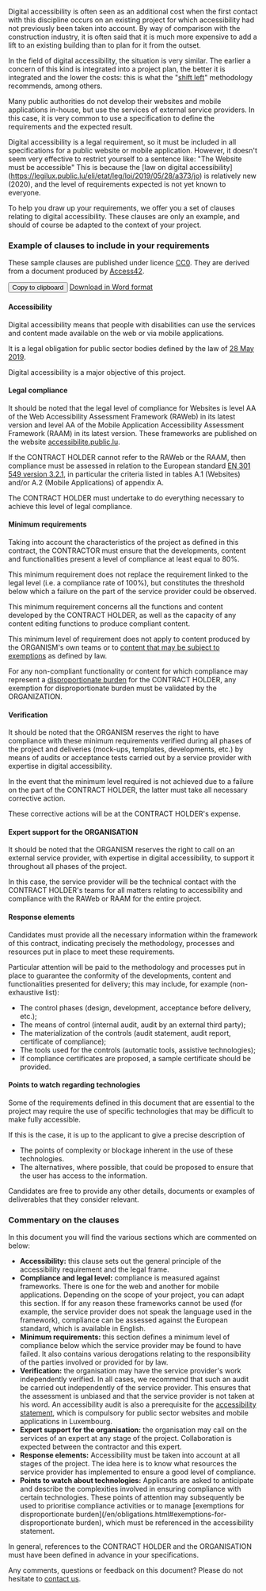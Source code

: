 <script src="../../../js/cdc.js"></script>

Digital accessibility is often seen as an additional cost when the first contact with this discipline occurs on an existing project for which accessibility had not previously been taken into account. By way of comparison with the construction industry, it is often said that it is much more expensive to add a lift to an existing building than to plan for it from the outset.

In the field of digital accessibility, the situation is very similar. The earlier a concern of this kind is integrated into a project plan, the better it is integrated and the lower the costs: this is what the "[shift left](https://feather.ca/shift-left/)" methodology recommends, among others.

Many public authorities do not develop their websites and mobile applications in-house, but use the services of external service providers. In this case, it is very common to use a specification to define the requirements and the expected result.

Digital accessibility is a legal requirement, so it must be included in all specifications for a public website or mobile application. However, it doesn't seem very effective to restrict yourself to a sentence like: "The Website must be accessible" This is because the [law on digital accessibility] (https://legilux.public.lu/eli/etat/leg/loi/2019/05/28/a373/jo) is relatively new (2020), and the level of requirements expected is not yet known to everyone.

To help you draw up your requirements, we offer you a set of clauses relating to digital accessibility. These clauses are only an example, and should of course be adapted to the context of your project.

### Example of clauses to include in your requirements


These sample clauses are published under licence [CC0](https://creativecommons.org/share-your-work/public-domain/cc0/). They are derived from a document produced by [Access42](https://access42.net/).

<button class="clipboard">Copy to clipboard</button>
[Download in Word format](../files/exemple-cahier-des-charges-accessibilite-10032023.docx)
<div class="cdc-template">

#### Accessibility

Digital accessibility means that people with disabilities can use the services and content made available on the web or via mobile applications.

It is a legal obligation for public sector bodies defined by the law of [28 May 2019](https://legilux.public.lu/eli/etat/leg/loi/2019/05/28/a373/jo).

Digital accessibility is a major objective of this project.

#### Legal compliance

It should be noted that the legal level of compliance for Websites is level AA of the Web Accessibility Assessment Framework (RAWeb) in its latest version and level AA of the Mobile Application Accessibility Assessment Framework (RAAM) in its latest version. These frameworks are published on the website [accessibilite.public.lu](https://accessibilite.public.lu).

If the CONTRACT HOLDER cannot refer to the RAWeb or the RAAM, then compliance must be assessed in relation to the European standard [EN 301 549 version 3.2.1](https://www.etsi.org/deliver/etsi_en/301500_301599/301549/03.02.01_60/en_301549v030201p.pdf), in particular the criteria listed in tables A.1 (Websites) and/or A.2 (Mobile Applications) of appendix A.

The CONTRACT HOLDER must undertake to do everything necessary to achieve this level of legal compliance.

#### Minimum requirements

Taking into account the characteristics of the project as defined in this contract, the CONTRACTOR must ensure that the developments, content and functionalities present a level of compliance at least equal to 80%.

This minimum requirement does not replace the requirement linked to the legal level (i.e. a compliance rate of 100%), but constitutes the threshold below which a failure on the part of the service provider could be observed.

This minimum requirement concerns all the functions and content developed by the CONTRACT HOLDER, as well as the capacity of any content editing functions to produce compliant content.

This minimum level of requirement does not apply to content produced by the ORGANISM's own teams or to [content that may be subject to exemptions](https://accessibilite.public.lu/fr/obligations.html#contenus-exemptés) as defined by law.

For any non-compliant functionality or content for which compliance may represent a [disproportionate burden](https://accessibilite.public.lu/fr/obligations.html#derogation-for-disproportionate-burden) for the CONTRACT HOLDER, any exemption for disproportionate burden must be validated by the ORGANIZATION.

#### Verification

It should be noted that the ORGANISM reserves the right to have compliance with these minimum requirements verified during all phases of the project and deliveries (mock-ups, templates, developments, etc.) by means of audits or acceptance tests carried out by a service provider with expertise in digital accessibility.

In the event that the minimum level required is not achieved due to a failure on the part of the CONTRACT HOLDER, the latter must take all necessary corrective action.

These corrective actions will be at the CONTRACT HOLDER's expense.

#### Expert support for the ORGANISATION

It should be noted that the ORGANISM reserves the right to call on an external service provider, with expertise in digital accessibility, to support it throughout all phases of the project.

In this case, the service provider will be the technical contact with the CONTRACT HOLDER's teams for all matters relating to accessibility and compliance with the RAWeb or RAAM for the entire project.

#### Response elements

Candidates must provide all the necessary information within the framework of this contract, indicating precisely the methodology, processes and resources put in place to meet these requirements.

Particular attention will be paid to the methodology and processes put in place to guarantee the conformity of the developments, content and functionalities presented for delivery; this may include, for example (non-exhaustive list):

- The control phases (design, development, acceptance before delivery, etc.);
- The means of control (internal audit, audit by an external third party);
- The materialization of the controls (audit statement, audit report, certificate of compliance);
- The tools used for the controls (automatic tools, assistive technologies);
- If compliance certificates are proposed, a sample certificate should be provided.

#### Points to watch regarding technologies

Some of the requirements defined in this document that are essential to the project may require the use of specific technologies that may be difficult to make fully accessible.

If this is the case, it is up to the applicant to give a precise description of

- The points of complexity or blockage inherent in the use of these technologies.
- The alternatives, where possible, that could be proposed to ensure that the user has access to the information.

Candidates are free to provide any other details, documents or examples of deliverables that they consider relevant.

</div>

### Commentary on the clauses

In this document you will find the various sections which are commented on below:

- **Accessibility:** this clause sets out the general principle of the accessibility requirement and the legal frame.
- **Compliance and legal level:** compliance is measured against frameworks. There is one for the web and another for mobile applications. Depending on the scope of your project, you can adapt this section. If for any reason these frameworks cannot be used (for example, the service provider does not speak the language used in the framework), compliance can be assessed against the European standard, which is available in English.
- **Minimum requirements:** this section defines a minimum level of compliance below which the service provider may be found to have failed. It also contains various derogations relating to the responsibility of the parties involved or provided for by law.
- **Verification:** the organisation may have the service provider's work independently verified. In all cases, we recommend that such an audit be carried out independently of the service provider. This ensures that the assessment is unbiased and that the service provider is not taken at his word. An accessibility audit is also a prerequisite for the [accessibility statement](/en/obligations.html#declaration-daccessibilité), which is compulsory for public sector websites and mobile applications in Luxembourg.
- **Expert support for the organisation:** the organisation may call on the services of an expert at any stage of the project. Collaboration is expected between the contractor and this expert.
- **Response elements:** Accessibility must be taken into account at all stages of the project. The idea here is to know what resources the service provider has implemented to ensure a good level of compliance.
- **Points to watch about technologies:** Applicants are asked to anticipate and describe the complexities involved in ensuring compliance with certain technologies. These points of attention may subsequently be used to prioritise compliance activities or to manage [exemptions for disproportionate burden](/en/obligations.html#exemptions-for-disproportionate burden), which must be referenced in the accessibility statement.

In general, references to the CONTRACT HOLDER and the ORGANISATION must have been defined in advance in your specifications.

Any comments, questions or feedback on this document? Please do not hesitate to [contact us](/en/contact.html).